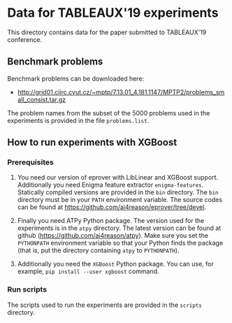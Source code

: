# Data for TABLEAUX'19 experiments #

This directory contains data for the paper submitted to TABLEAUX'19 conference.

## Benchmark problems ##

Benchmark problems can be downloaded here:

* http://grid01.ciirc.cvut.cz/~mptp/7.13.01_4.181.1147/MPTP2/problems_small_consist.tar.gz

The problem names from the subset of the 5000 problems used in the experiments
is provided in the file `problems.list`.

## How to run experiments with XGBoost ##

### Prerequisites ###

1. You need our version of eprover with LibLinear and XGBoost support.
   Additionally you need Enigma feature extractor `enigma-features`.
   Statically compiled versions are provided in the `bin` directory.  The
   `bin` directory must be in your `PATH` environment variable.  The source
   codes can be found at https://github.com/ai4reason/eprover/tree/devel.  

2. Finally you need ATPy Python package.  The version used for the
   experiments is in the `atpy` directory.  The latest version can be found
   at github (https://github.com/ai4reason/atpy).  Make sure you set the
   `PYTHONPATH` environment variable so that your Python finds the package
   (that is, put the directory containing `atpy` to `PYTHONPATH`).

3. Additionally you need the `XGBoost` Python package.  You can use, for
   example, `pip install --user xgboost` command.

### Run scripts ###

The scripts used to run the experiments are provided in the `scripts` directory.

